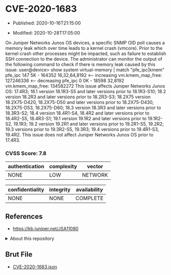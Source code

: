 # CVE-2020-1683

- Published: 2020-10-16T21:15:00

- Modified: 2020-10-28T17:05:00

On Juniper Networks Junos OS devices, a specific SNMP OID poll causes a memory leak which over time leads to a kernel crash (vmcore). Prior to the kernel crash other processes might be impacted, such as failure to establish SSH connection to the device. The administrator can monitor the output of the following command to check if there is memory leak caused by this issue: user@device> show system virtual-memory | match "pfe_ipc|kmem" pfe_ipc 147 5K - 164352 16,32,64,8192 <-- increasing vm.kmem_map_free: 127246336 <-- decreasing pfe_ipc 0 0K - 18598 32,8192 vm.kmem_map_free: 134582272 This issue affects Juniper Networks Junos OS: 17.4R3; 18.1 version 18.1R3-S5 and later versions prior to 18.1R3-S10; 18.2 version 18.2R3 and later versions prior to 18.2R3-S3; 18.2X75 version 18.2X75-D420, 18.2X75-D50 and later versions prior to 18.2X75-D430, 18.2X75-D53, 18.2X75-D60; 18.3 version 18.3R3 and later versions prior to 18.3R3-S2; 18.4 version 18.4R1-S4, 18.4R2 and later versions prior to 18.4R2-S5, 18.4R3-S1; 19.1 version 19.1R2 and later versions prior to 19.1R2-S2, 19.1R3; 19.2 version 19.2R1 and later versions prior to 19.2R1-S5, 19.2R2; 19.3 versions prior to 19.3R2-S5, 19.3R3; 19.4 versions prior to 19.4R1-S3, 19.4R2. This issue does not affect Juniper Networks Junos OS prior to 17.4R3.

### CVSS Score: **7.8**

| authentication | complexity | vector |
| --- | --- | --- |
| NONE | LOW | NETWORK |

| confidentiality | integrity | availability |
| --- | --- | --- |
| NONE | NONE | COMPLETE |

## References

* https://kb.juniper.net/JSA11080

<details>
<summary>About this repository</summary> 

  This repository is part of the project [Live Hack CVE](https://github.com/Live-Hack-CVE). Main website can be found [www.live-hack.org](https://www.live-hack.org) 
  
  Made by [Sn0wAlice](https://github.com/Sn0wAlice) for the people that care about security and need to have a feed of the latest CVEs. Hope you enjoy it, don't forget to star the repo and follow me on [Twitter](https://twitter.com/Sn0wAlice) and [Github](https://github.com/Sn0wAlice). And that is my [personnal website](https://www.alice-snow.me/)

  - [Home Page](https://github.com/Live-Hack-CVE)
  - [Framework](https://github.com/Live-Hack-CVE/cve-framework)
  - [CVE database](https://github.com/Live-Hack-CVE/full_database)
  - [Changelog](https://github.com/Live-Hack-CVE/Changelog)
</details>

## Brut File

* [CVE-2020-1683.json](https://raw.githubusercontent.com/Live-Hack-CVE/full_database/main/cves/2020/CVE-2020-1683.json)

